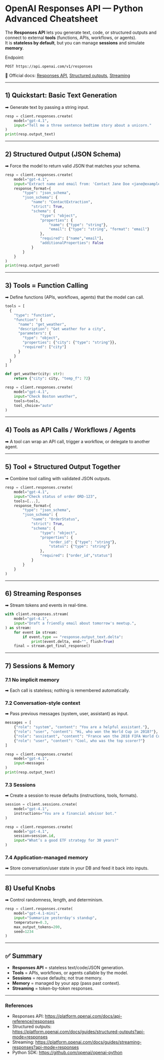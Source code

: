 
# OpenAI Responses API — Python Advanced Cheatsheet

The **Responses API** lets you generate text, code, or structured outputs and connect to external **tools** (functions, APIs, workflows, or agents).  
It is **stateless by default**, but you can manage **sessions** and simulate **memory**.

Endpoint:
```
POST https://api.openai.com/v1/responses
```
📖 Official docs: [Responses API](https://platform.openai.com/docs/api-reference/responses), [Structured outputs](https://platform.openai.com/docs/guides/structured-outputs?api-mode=responses), [Streaming](https://platform.openai.com/docs/guides/streaming-responses?api-mode=responses)

---

## 1) Quickstart: Basic Text Generation
➡ Generate text by passing a string input.
```python
resp = client.responses.create(
    model="gpt-4.1",
    input="Tell me a three sentence bedtime story about a unicorn."
)
print(resp.output_text)
```

---

## 2) Structured Output (JSON Schema)
➡ Force the model to return valid JSON that matches your schema.
```python
resp = client.responses.create(
    model="gpt-4.1",
    input="Extract name and email from: 'Contact Jane Doe <jane@example.com>'",
    response_format={
        "type": "json_schema",
        "json_schema": {
            "name": "ContactExtraction",
            "strict": True,
            "schema": {
                "type": "object",
                "properties": {
                    "name": {"type": "string"},
                    "email": {"type": "string", "format": "email"}
                },
                "required": ["name","email"],
                "additionalProperties": False
            }
        }
    }
)
print(resp.output_parsed)
```

---

## 3) Tools = Function Calling
➡ Define functions (APIs, workflows, agents) that the model can call.
```python
tools = [
  {
    "type": "function",
    "function": {
      "name": "get_weather",
      "description": "Get weather for a city",
      "parameters": {
        "type": "object",
        "properties": {"city": {"type": "string"}},
        "required": ["city"]
      }
    }
  }
]

def get_weather(city: str):
    return {"city": city, "temp_f": 72}

resp = client.responses.create(
    model="gpt-4.1",
    input="Check Boston weather",
    tools=tools,
    tool_choice="auto"
)
```

---

## 4) Tools as API Calls / Workflows / Agents
➡ A tool can wrap an API call, trigger a workflow, or delegate to another agent.

---

## 5) Tool + Structured Output Together
➡ Combine tool calling with validated JSON outputs.
```python
resp = client.responses.create(
    model="gpt-4.1",
    input="Check status of order ORD-123",
    tools=[...],
    response_format={
        "type": "json_schema",
        "json_schema": {
            "name": "OrderStatus",
            "strict": True,
            "schema": {
                "type": "object",
                "properties": {
                    "order_id": {"type": "string"},
                    "status": {"type": "string"}
                },
                "required": ["order_id","status"]
            }
        }
    }
)
```

---

## 6) Streaming Responses
➡ Stream tokens and events in real-time.
```python
with client.responses.stream(
    model="gpt-4.1",
    input="Draft a friendly email about tomorrow's meetup.",
) as stream:
    for event in stream:
        if event.type == "response.output_text.delta":
            print(event.delta, end="", flush=True)
    final = stream.get_final_response()
```

---

## 7) Sessions & Memory

### 7.1 No implicit memory
➡ Each call is stateless; nothing is remembered automatically.

### 7.2 Conversation-style context
➡ Pass previous messages (system, user, assistant) as input.
```python
messages = [
    {"role": "system", "content": "You are a helpful assistant."},
    {"role": "user", "content": "Hi, who won the World Cup in 2018?"},
    {"role": "assistant", "content": "France won the 2018 FIFA World Cup."},
    {"role": "user", "content": "Cool, who was the top scorer?"}
]

resp = client.responses.create(
    model="gpt-4.1", 
    input=messages
)
print(resp.output_text)
```

### 7.3 Sessions
➡ Create a session to reuse defaults (instructions, tools, formats).
```python
session = client.sessions.create(
    model="gpt-4.1",
    instructions="You are a financial advisor bot."
)

resp = client.responses.create(
    model="gpt-4.1",
    session=session.id,
    input="What’s a good ETF strategy for 30 years?"
)
```

### 7.4 Application-managed memory
➡ Store conversation/user state in your DB and feed it back into inputs.

---

## 8) Useful Knobs
➡ Control randomness, length, and determinism.
```python
resp = client.responses.create(
    model="gpt-4.1-mini",
    input="Summarize yesterday's standup",
    temperature=0.3,
    max_output_tokens=200,
    seed=1234
)
```

---

## ✅ Summary
- **Responses API** = stateless text/code/JSON generation.  
- **Tools** = APIs, workflows, or agents callable by the model.  
- **Sessions** = reuse defaults; not true memory.  
- **Memory** = managed by your app (pass past context).  
- **Streaming** = token-by-token responses.  

---

### References
- Responses API: https://platform.openai.com/docs/api-reference/responses  
- Structured outputs: https://platform.openai.com/docs/guides/structured-outputs?api-mode=responses  
- Streaming: https://platform.openai.com/docs/guides/streaming-responses?api-mode=responses  
- Python SDK: https://github.com/openai/openai-python  
